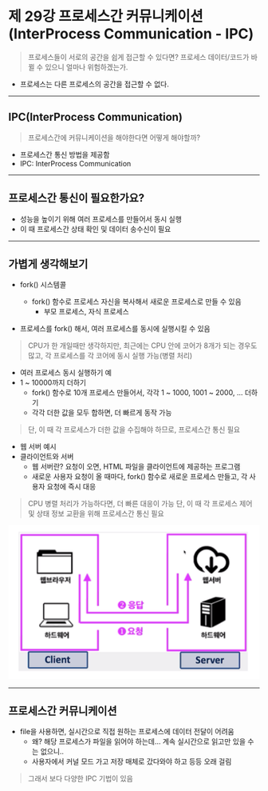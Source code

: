 # 제 29강 프로세스간 커뮤니케이션(InterProcess Communication - IPC)

> 프로세스들이 서로의 공간을 쉽게 접근할 수 있다면? 프로세스 데이터/코드가 바뀔 수 있으니 얼마나 위험하겠는가.

- 프로세스는 다른 프로세스의 공간을 접근할 수 없다. 

---
## IPC(InterProcess Communication)

> 프로세스간에 커뮤니케이션을 해야한다면 어떻게 해야할까? 
- 프로세스간 통신 방법을 제공함 
- IPC: InterProcess Communication

---
## 프로세스간 통신이 필요한가요? 
- 성능을 높이기 위해 여러 프로세스를 만들어서 동시 실행 
- 이 때 프로세스간 상태 확인 및 데이터 송수신이 필요 

---
## 가볍게 생각해보기 
- fork() 시스템콜 
  - fork() 함수로 프로세스 자신을 복사해서 새로운 프로세스로 만들 수 있음 
    - 부모 프로세스, 자식 프로세스 

- 프로세스를 fork() 해서, 여러 프로세스를 동시에 실행시킬 수 있음 
> CPU가 한 개일때만 생각하지만, 최근에는 CPU 안에 코어가 8개가 되는 경우도 많고, 각 프로세스를 각 코어에 동시 실행 가능(병렬 처리) 

- 여러 프로세스 동시 실행하기 예 
- 1 ~ 10000까지 더하기 
  - fork() 함수로 10개 프로세스 만들어서, 각각 1 ~ 1000, 1001 ~ 2000, ... 더하기 
  - 각각 더한 값을 모두 합하면, 더 빠르게 동작 가능 

> 단, 이 때 각 프로세스가 더한 값을 수집해야 하므로, 프로세스간 통신 필요   

- 웹 서버 예시 
- 클라이언트와 서버 
  - 웹 서버란? 요청이 오면, HTML 파일을 클라이언트에 제공하는 프로그램 
  - 새로운 사용자 요청이 올 때마다, fork() 함수로 새로운 프로세스 만들고, 각 사용자 요청에 즉시 대응 

> CPU 병렬 처리가 가능하다면, 더 빠른 대응이 가능 
> 단, 이 때 각 프로세스 제어 및 상태 정보 교환을 위해 프로세스간 통신 필요  

![웹 서버와 클라이언트](../img/web_server_and_client.png)

---
## 프로세스간 커뮤니케이션 
- file을 사용하면, 실시간으로 직접 원하는 프로세스에 데이터 전달이 어려움 
  - 왜? 해당 프로세스가 파일을 읽어야 하는데... 계속 실시간으로 읽고만 있을 수는 없으니..
  - 사용자에서 커널 모드 가고 저장 매체로 갔다와야 하고 등등 오래 걸림 

> 그래서 보다 다양한 IPC 기법이 있음   